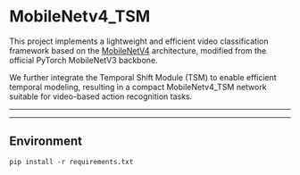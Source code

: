 # MobileNetv4_TSM

This project implements a lightweight and efficient video classification framework based on the [MobileNetV4](https://arxiv.org/abs/2404.10518) architecture, modified from the official PyTorch MobileNetV3 backbone.

We further integrate the Temporal Shift Module (TSM) to enable efficient temporal modeling, resulting in a compact MobileNetv4_TSM network suitable for video-based action recognition tasks.

---

---

## Environment
```
pip install -r requirements.txt
```
